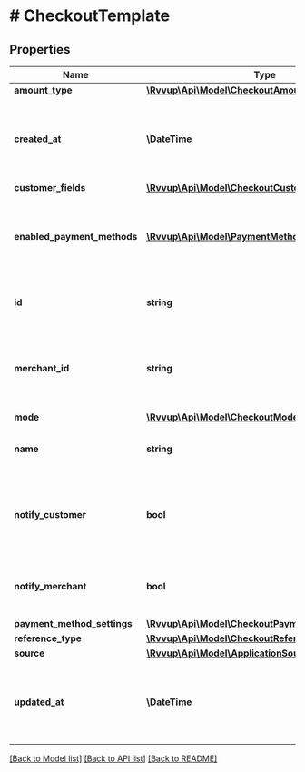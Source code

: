 # # CheckoutTemplate

## Properties

Name | Type | Description | Notes
------------ | ------------- | ------------- | -------------
**amount_type** | [**\Rvvup\Api\Model\CheckoutAmountType**](CheckoutAmountType.md) |  |
**created_at** | **\DateTime** | The datetime when the checkout template was created. |
**customer_fields** | [**\Rvvup\Api\Model\CheckoutCustomerFields**](CheckoutCustomerFields.md) |  | [optional]
**enabled_payment_methods** | [**\Rvvup\Api\Model\PaymentMethod[]**](PaymentMethod.md) | Ordered list of payment methods that are enabled for the checkout. | [optional]
**id** | **string** | The unique ID of the checkout template. |
**merchant_id** | **string** | The ID of the merchant that owns this checkout template. |
**mode** | [**\Rvvup\Api\Model\CheckoutMode**](CheckoutMode.md) |  |
**name** | **string** | The name of the checkout template. |
**notify_customer** | **bool** | Whether the customer should be notified on payment completion. |
**notify_merchant** | **bool** | Whether you should be notified on payment completion. |
**payment_method_settings** | [**\Rvvup\Api\Model\CheckoutPaymentMethodSettings**](CheckoutPaymentMethodSettings.md) |  | [optional]
**reference_type** | [**\Rvvup\Api\Model\CheckoutReferenceType**](CheckoutReferenceType.md) |  |
**source** | [**\Rvvup\Api\Model\ApplicationSource**](ApplicationSource.md) |  |
**updated_at** | **\DateTime** | The datetime when the checkout template was last updated. |

[[Back to Model list]](../../README.md#models) [[Back to API list]](../../README.md#endpoints) [[Back to README]](../../README.md)
